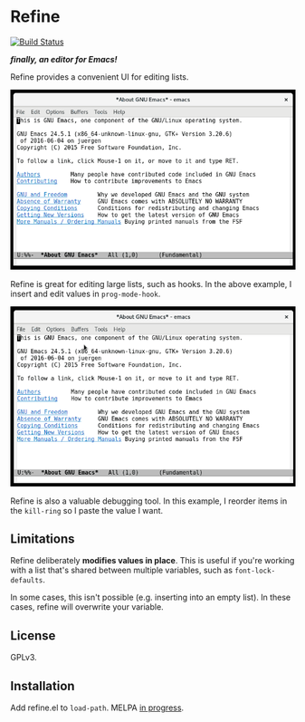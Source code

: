 # Refine
[![Build Status](https://travis-ci.org/Wilfred/refine.svg?branch=master)](https://travis-ci.org/Wilfred/refine)

***finally, an editor for Emacs!***

Refine provides a convenient UI for editing lists.

![edit_hook](edit_hook.gif)

Refine is great for editing large lists, such as hooks. In the above
example, I insert and edit values in `prog-mode-hook`.

![kill_ring](kill_ring.gif)

Refine is also a valuable debugging tool. In this example, I reorder
items in the `kill-ring` so I paste the value I want.

## Limitations

Refine deliberately **modifies values in place**. This is useful if
you're working with a list that's shared between multiple variables,
such as `font-lock-defaults`.

In some cases, this isn't possible (e.g. inserting into an empty
list). In these cases, refine will overwrite your variable.

## License

GPLv3.

## Installation

Add refine.el to `load-path`. MELPA [in progress](https://github.com/melpa/melpa/pull/4046).
